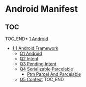 # Android Manifest

## TOC

TOC_END* [1 Android](https://ckgod.github.io/ManifestAndroid/1-Android.html)
  * [1 1 Android Framework](https://ckgod.github.io/ManifestAndroid/1-1-android-framework.html)
    * [Q1 Android](https://ckgod.github.io/ManifestAndroid/Q1-Android.html)
    * [Q2 Intent](https://ckgod.github.io/ManifestAndroid/Q2-Intent.html)
    * [Q3 Pending Intent](https://ckgod.github.io/ManifestAndroid/Q3-Pending-Intent.html)
    * [Q4 Serializable Parcelable](https://ckgod.github.io/ManifestAndroid/Q4-Serializable-Parcelable.html)
      * [Ptm Parcel And Parcelable](https://ckgod.github.io/ManifestAndroid/PTM-Parcel-and-Parcelable.html)
    * [Q5 Context](https://ckgod.github.io/ManifestAndroid/Q5-Context.html)
TOC_END